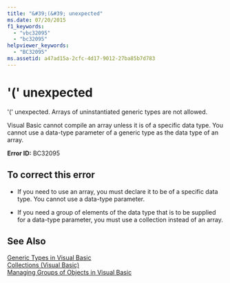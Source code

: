 ```yaml
---
title: "&#39;(&#39; unexpected"
ms.date: 07/20/2015
f1_keywords: 
  - "vbc32095"
  - "bc32095"
helpviewer_keywords: 
  - "BC32095"
ms.assetid: a47ad15a-2cfc-4d17-9012-27ba85b7d783
---
```

# &#39;(&#39; unexpected
'(' unexpected. Arrays of uninstantiated generic types are not allowed.  
  
 Visual Basic cannot compile an array unless it is of a specific data type. You cannot use a data-type parameter of a generic type as the data type of an array.  
  
 **Error ID:** BC32095  
  
## To correct this error  
  
-   If you need to use an array, you must declare it to be of a specific data type. You cannot use a data-type parameter.  
  
-   If you need a group of elements of the data type that is to be supplied for a data-type parameter, you must use a collection instead of an array.  
  
## See Also  
 [Generic Types in Visual Basic](../../visual-basic/programming-guide/language-features/data-types/generic-types.md)  
 [Collections (Visual Basic)](~/docs/visual-basic/programming-guide/concepts/collections.md)  
 [Managing Groups of Objects in Visual Basic](http://msdn.microsoft.com/library/50be4910-4732-4d5f-a18a-055a162e9037)
